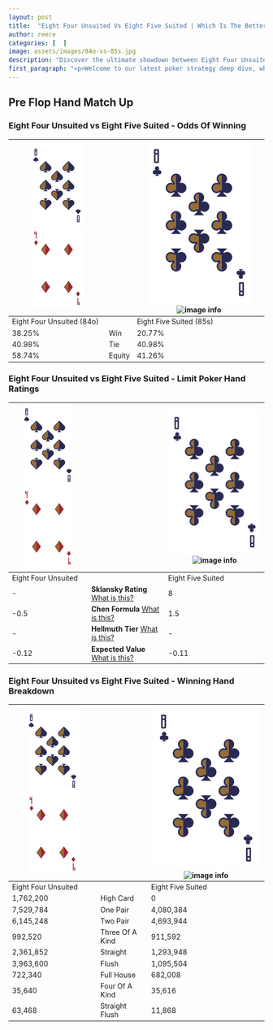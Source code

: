 ```yaml
---
layout: post
title:  "Eight Four Unsuited Vs Eight Five Suited | Which Is The Better Hand In Poker? A Complete Guide"
author: reece
categories: [  ]
image: assets/images/84o-vs-85s.jpg
description: "Discover the ultimate showdown between Eight Four Unsuited and Eight Five Suited in poker! Uncover the odds, strategies, and scenarios where one hand triumphs over the other. Get ready to up your poker game with this thrilling analysis."
first_paragraph: "<p>Welcome to our latest poker strategy deep dive, where we're pitting two distinct hands against each other in a high-stakes showdown: Eight Four Unsuited vs Eight Five Suited.</p><p>In the dynamic world of poker, every decision counts, and knowing which hand holds the upper hand is key to your success at the table.</p><p>In this article, we'll dissect these two hands, explore the scenarios where one dominates the other, and equip you with the knowledge to make strategic choices that can tip the odds in your favor.</p><p>Get ready to unravel the intriguing dynamics of these poker hands and elevate your game to new heights.</p>"
---
```




[comment]: # (sp0)

## Pre Flop Hand Match Up

<div class="table hand-ratings" markdown="1"> 



### Eight Four Unsuited vs Eight Five Suited - Odds Of Winning


    
| ![image info](assets/images/hand1/8.png) ![image info](assets/images/hand1/4o.png) |  | ![image info](assets/images/hand2/8.png) ![image info](assets/images/hand2/5s.png) |
| -------- | -------- | -------- |
| Eight Four Unsuited (84o) |  | Eight Five Suited (85s) |
| 38.25% | Win | 20.77% |
| 40.98% | Tie | 40.98% |
| 58.74% | Equity | 41.26% |




[comment]: # (sp1)



### Eight Four Unsuited vs Eight Five Suited - Limit Poker Hand Ratings


    
| ![image info](assets/images/hand1/8.png) ![image info](assets/images/hand1/4o.png) |  | ![image info](assets/images/hand2/8.png) ![image info](assets/images/hand2/5s.png) |
| -------- | -------- | -------- |
| Eight Four Unsuited |  | Eight Five Suited |
| - | **Sklansky Rating** [What is this?](/sklansky-rating-explained) | 8 |
| -0.5 | **Chen Formula** [What is this?](/chen-formula-explained) | 1.5 |
| - | **Hellmuth Tier** [What is this?](/Hellmuth-tier-explained) | - |
| -0.12 | **Expected Value** [What is this?](/expected-value-explained) | -0.11 |




[comment]: # (sp2)



### Eight Four Unsuited vs Eight Five Suited - Winning Hand Breakdown


    
| ![image info](assets/images/hand1/8.png) ![image info](assets/images/hand1/4o.png) |  | ![image info](assets/images/hand2/8.png) ![image info](assets/images/hand2/5s.png) |
| -------- | -------- | -------- |
| Eight Four Unsuited |  | Eight Five Suited |
| 1,762,200 | High Card | 0 |
| 7,529,784 | One Pair | 4,080,384 |
| 6,145,248 | Two Pair | 4,693,944 |
| 992,520 | Three Of A Kind | 911,592 |
| 2,361,852 | Straight | 1,293,948 |
| 3,963,600 | Flush | 1,095,504 |
| 722,340 | Full House | 682,008 |
| 35,640 | Four Of A Kind | 35,616 |
| 63,468 | Straight Flush | 11,868 |




[comment]: # (sp3)



</div>

[comment]: # (sp4)



[comment]: # (sp5)


